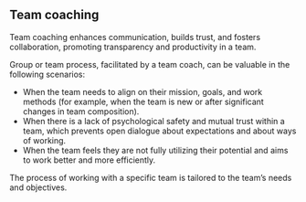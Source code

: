 ## Team coaching

Team coaching enhances communication, builds trust, and fosters collaboration, promoting transparency and productivity in a team.

Group or team process, facilitated by a team coach, can be valuable in the following scenarios:
- When the team needs to align on their mission, goals, and work methods (for example, when the team is new or after significant changes in team composition).
- When there is a lack of psychological safety and mutual trust within a team, which prevents open dialogue about expectations and about ways of working.
- When the team feels they are not fully utilizing their potential and aims to work better and more efficiently.

The process of working with a specific team is tailored to the team’s needs and objectives.